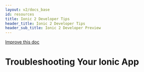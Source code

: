 ```yaml
---
layout: v2/docs_base
id: resources
title: Ionic 2 Developer Tips
header_title: Ionic 2 Developer Tips
header_sub_title: Ionic 2 Developer Preview
---
```


<div class="improve-docs">
  <a href='https://github.com/driftyco/ionic-site/edit/ionic2/docs/v2/resources/troubleshooting/index.md'>
    Improve this doc
  </a>
</div>

# Troubleshooting Your Ionic App

